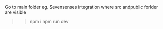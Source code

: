 Go to main folder eg. Sevensenses integration
 where src andpublic forlder are visible
 >>npm i
 >>npm run dev
